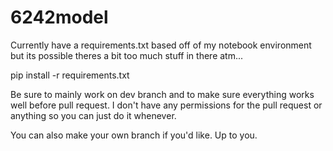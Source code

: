 # 6242model

Currently have a requirements.txt based off of my notebook environment but its possible theres a bit too much stuff in there atm...

pip install -r requirements.txt

Be sure to mainly work on dev branch and to make sure everything works well before pull request. I don't have any permissions for the pull request or anything so you can just do it whenever.

You can also make your own branch if you'd like. Up to you.
